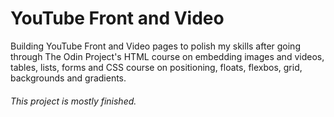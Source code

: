 # YouTube Front and Video

Building YouTube Front and Video pages to polish my skills after going through The Odin Project's HTML course on embedding images and videos, tables, lists, forms and CSS course on positioning, floats, flexbos, grid, backgrounds and gradients.

###### This project is mostly finished.
